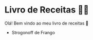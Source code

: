 # Livro de Receitas :man_cook:

Olá! Bem vindo ao meu livro de receitas :clap:

- Strogonoff de Frango